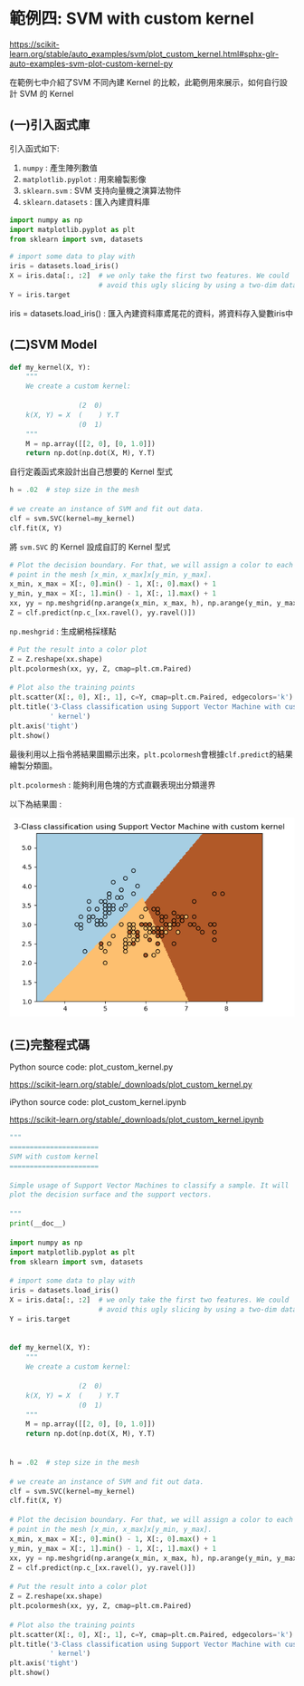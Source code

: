 # **範例四: SVM with custom kernel**

https://scikit-learn.org/stable/auto_examples/svm/plot_custom_kernel.html#sphx-glr-auto-examples-svm-plot-custom-kernel-py

在範例七中介紹了SVM 不同內建 Kernel 的比較，此範例用來展示，如何自行設計 SVM 的 Kernel

## (一)引入函式庫

引入函式如下:

1. `numpy` : 產生陣列數值
2. `matplotlib.pyplot` : 用來繪製影像
3. `sklearn.svm` : SVM 支持向量機之演算法物件
4. `sklearn.datasets` : 匯入內建資料庫

```python
import numpy as np
import matplotlib.pyplot as plt
from sklearn import svm, datasets
```

```python
# import some data to play with
iris = datasets.load_iris()
X = iris.data[:, :2]  # we only take the first two features. We could
                      # avoid this ugly slicing by using a two-dim dataset
Y = iris.target
```
iris = datasets.load_iris() : 匯入內建資料庫鳶尾花的資料，將資料存入變數iris中

## (二)SVM Model

```python
def my_kernel(X, Y):
    """
    We create a custom kernel:

                 (2  0)
    k(X, Y) = X  (    ) Y.T
                 (0  1)
    """
    M = np.array([[2, 0], [0, 1.0]])
    return np.dot(np.dot(X, M), Y.T)
```
自行定義函式來設計出自己想要的 Kernel 型式
```python
h = .02  # step size in the mesh

# we create an instance of SVM and fit out data.
clf = svm.SVC(kernel=my_kernel)
clf.fit(X, Y)
```
將 `svm.SVC` 的 Kernel 設成自訂的 Kernel 型式
```python
# Plot the decision boundary. For that, we will assign a color to each
# point in the mesh [x_min, x_max]x[y_min, y_max].
x_min, x_max = X[:, 0].min() - 1, X[:, 0].max() + 1
y_min, y_max = X[:, 1].min() - 1, X[:, 1].max() + 1
xx, yy = np.meshgrid(np.arange(x_min, x_max, h), np.arange(y_min, y_max, h))
Z = clf.predict(np.c_[xx.ravel(), yy.ravel()])
```
`np.meshgrid` : 生成網格採樣點
```python
# Put the result into a color plot
Z = Z.reshape(xx.shape)
plt.pcolormesh(xx, yy, Z, cmap=plt.cm.Paired)

# Plot also the training points
plt.scatter(X[:, 0], X[:, 1], c=Y, cmap=plt.cm.Paired, edgecolors='k')
plt.title('3-Class classification using Support Vector Machine with custom'
          ' kernel')
plt.axis('tight')
plt.show()
```
最後利用以上指令將結果圖顯示出來，`plt.pcolormesh`會根據`clf.predict`的結果繪製分類圖。

`plt.pcolormesh` : 能夠利用色塊的方式直觀表現出分類邊界

以下為結果圖 :

![](Custom%20kernel.PNG)

## (三)完整程式碼

Python source code: plot_custom_kernel.py

https://scikit-learn.org/stable/_downloads/plot_custom_kernel.py

iPython source code: plot_custom_kernel.ipynb

https://scikit-learn.org/stable/_downloads/plot_custom_kernel.ipynb

```python
"""
======================
SVM with custom kernel
======================

Simple usage of Support Vector Machines to classify a sample. It will
plot the decision surface and the support vectors.

"""
print(__doc__)

import numpy as np
import matplotlib.pyplot as plt
from sklearn import svm, datasets

# import some data to play with
iris = datasets.load_iris()
X = iris.data[:, :2]  # we only take the first two features. We could
                      # avoid this ugly slicing by using a two-dim dataset
Y = iris.target


def my_kernel(X, Y):
    """
    We create a custom kernel:

                 (2  0)
    k(X, Y) = X  (    ) Y.T
                 (0  1)
    """
    M = np.array([[2, 0], [0, 1.0]])
    return np.dot(np.dot(X, M), Y.T)


h = .02  # step size in the mesh

# we create an instance of SVM and fit out data.
clf = svm.SVC(kernel=my_kernel)
clf.fit(X, Y)

# Plot the decision boundary. For that, we will assign a color to each
# point in the mesh [x_min, x_max]x[y_min, y_max].
x_min, x_max = X[:, 0].min() - 1, X[:, 0].max() + 1
y_min, y_max = X[:, 1].min() - 1, X[:, 1].max() + 1
xx, yy = np.meshgrid(np.arange(x_min, x_max, h), np.arange(y_min, y_max, h))
Z = clf.predict(np.c_[xx.ravel(), yy.ravel()])

# Put the result into a color plot
Z = Z.reshape(xx.shape)
plt.pcolormesh(xx, yy, Z, cmap=plt.cm.Paired)

# Plot also the training points
plt.scatter(X[:, 0], X[:, 1], c=Y, cmap=plt.cm.Paired, edgecolors='k')
plt.title('3-Class classification using Support Vector Machine with custom'
          ' kernel')
plt.axis('tight')
plt.show()
```
